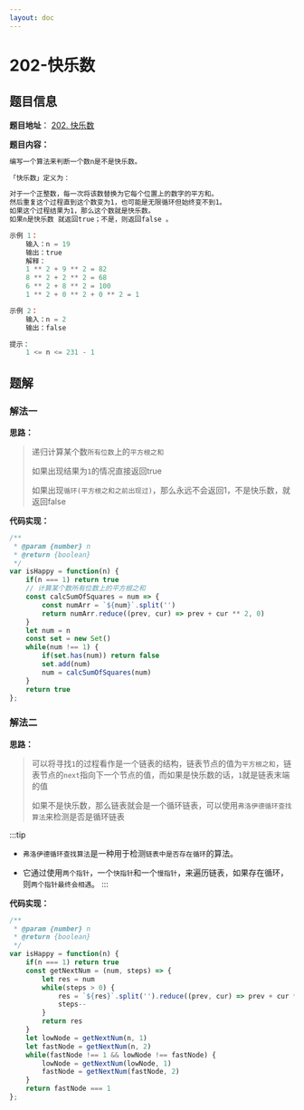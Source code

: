 ```yaml
---
layout: doc
---
```


# 202-快乐数

## 题目信息

**题目地址**： [202. 快乐数](https://leetcode.cn/problems/happy-number/description/)

**题目内容：**

```javascript
编写一个算法来判断一个数n是不是快乐数。

「快乐数」定义为：

对于一个正整数，每一次将该数替换为它每个位置上的数字的平方和。
然后重复这个过程直到这个数变为1，也可能是无限循环但始终变不到1。
如果这个过程结果为1，那么这个数就是快乐数。
如果n是快乐数 就返回true；不是，则返回false 。

示例 1：
    输入：n = 19
    输出：true
    解释：
    1 ** 2 + 9 ** 2 = 82
    8 ** 2 + 2 ** 2 = 68
    6 ** 2 + 8 ** 2 = 100
    1 ** 2 + 0 ** 2 + 0 ** 2 = 1

示例 2：
    输入：n = 2
    输出：false

提示：
    1 <= n <= 231 - 1
```

## 题解

### 解法一

**思路：**

> 递归计算某个数`所有位数`上的`平方根之和`
> 
> 如果出现结果为`1`的情况直接返回true
> 
> 如果出现`循环(平方根之和之前出现过)`，那么永远不会返回1，不是快乐数，就返回false

**代码实现：**

```javascript
/**
 * @param {number} n
 * @return {boolean}
 */
var isHappy = function(n) {
    if(n === 1) return true
    // 计算某个数所有位数上的平方根之和
    const calcSumOfSquares = num => {
        const numArr = `${num}`.split('')
        return numArr.reduce((prev, cur) => prev + cur ** 2, 0)
    }
    let num = n
    const set = new Set()
    while(num !== 1) {
        if(set.has(num)) return false
        set.add(num)
        num = calcSumOfSquares(num)
    }
    return true
};
```

### 解法二

**思路：**

> 可以将寻找`1`的过程看作是一个链表的结构，链表节点的值为`平方根之和`，链表节点的`next`指向下一个节点的值，而如果是快乐数的话，`1`就是链表末端的值
> 
> 如果不是快乐数，那么链表就会是一个循环链表，可以使用`弗洛伊德循环查找算法`来检测是否是循环链表

:::tip
- `弗洛伊德循环查找算法`是一种用于检测`链表中是否存在循环`的算法。 

- 它通过使用`两个指针`，一个`快指针`和一个`慢指针`，来遍历链表，如果存在循环，则`两个指针最终会相遇`。
:::
 
**代码实现：**

```javascript
/**
 * @param {number} n
 * @return {boolean}
 */
var isHappy = function(n) {
    if(n === 1) return true
    const getNextNum = (num, steps) => {
        let res = num
        while(steps > 0) {
            res = `${res}`.split('').reduce((prev, cur) => prev + cur ** 2, 0)
            steps--
        }
        return res
    }
    let lowNode = getNextNum(n, 1)
    let fastNode = getNextNum(n, 2)
    while(fastNode !== 1 && lowNode !== fastNode) {
        lowNode = getNextNum(lowNode, 1)
        fastNode = getNextNum(fastNode, 2)
    }
    return fastNode === 1
};
```

